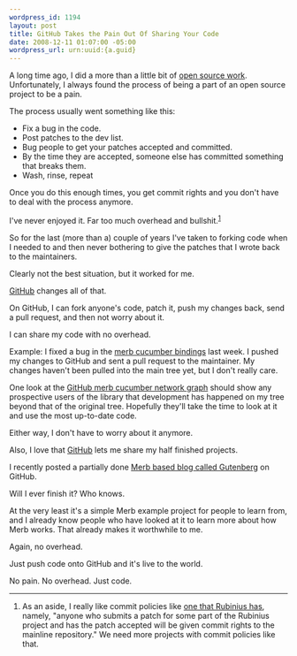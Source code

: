 ```yaml
--- 
wordpress_id: 1194
layout: post
title: GitHub Takes the Pain Out Of Sharing Your Code
date: 2008-12-11 01:07:00 -05:00
wordpress_url: urn:uuid:{a.guid}
---
```

<p>A long time ago, I did a more than a little bit of <a href="http://people.apache.org/~kschrader/">open source work</a>. Unfortunately, I always found the process of being a part of an open source project to be a pain.</p>

<p>The process usually went something like this:</p>

<ul>
<li>Fix a bug in the code.</li>
<li>Post patches to the dev list.</li>
<li>Bug people to get your patches accepted and committed.</li>
<li>By the time they are accepted, someone else has committed something that breaks them.</li>
<li>Wash, rinse, repeat</li>
</ul>

<p>Once you do this enough times, you get commit rights and you don't have to deal with the process anymore.</p>

<p>I've never enjoyed it. Far too much overhead and bullshit.<sup><a href="#fn1-2008-12-11">1</a></sup></p>

<p>So for the last (more than a) couple of years I've taken to forking code when I needed to and then never bothering to give the patches that I wrote back to the maintainers.</p>

<p>Clearly not the best situation, but it worked for me.</p>

<p><a href="http://www.github.com">GitHub</a> changes all of that.</p>

<p>On GitHub, I can fork anyone's code, patch it, push my changes back, send a pull request, and then not worry about it.  </p>

<p>I can share my code with no overhead.</p>

<p>Example: I fixed a bug in the <a href="http://github.com/kschrader/merb_cucumber/tree/master">merb cucumber bindings</a> last week. I pushed my changes to GitHub and sent a pull request to the maintainer. My changes haven't been pulled into the main tree yet, but I don't really care.</p>

<p>One look at the <a href="http://github.com/david/merb_cucumber/network">GitHub merb cucumber network graph</a> should show any prospective users of the library that development has happened on my tree beyond that of the original tree.  Hopefully they'll take the time to look at it and use the most up-to-date code.</p>

<p>Either way, I don't have to worry about it anymore.</p>

<p>Also, I love that <a href="http://www.github.com">GitHub</a> lets me share my half finished projects. </p>

<p>I recently posted a partially done <a href="http://github.com/kschrader/gutenberg/tree/master">Merb based blog called Gutenberg</a> on GitHub.</p>

<p>Will I ever finish it?  Who knows. </p>

<p>At the very least it's a simple Merb example project for people to learn from, and I already know people who have looked at it to learn more about how Merb works. That already makes it worthwhile to me.</p>

<p>Again, no overhead. </p>

<p>Just push code onto GitHub and it's live to the world. </p>

<p>No pain. No overhead. Just code.</p>

<hr/>

<ol>
<li id="fn1-2008-12-11">
As an aside, I really like commit policies like <a href="http://rubini.us/contribute/">one that Rubinius has</a>, namely, "anyone who submits a patch for some part of the Rubinius project and has the patch accepted will be given commit rights to the mainline repository." We need more projects with commit policies like that.
</li>
</ol>
